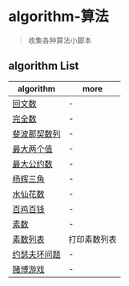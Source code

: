 # algorithm-算法

> 收集各种算法小脚本

## algorithm List

| algorithm                         | more         |
| --------------------------------- | ------------ |
| [回文数](./回文数.py)             | -            |
| [完全数](./完全数.py)             | -            |
| [斐波那契数列](./斐波那契数列.py) | -            |
| [最大两个值](./最大两个值.py)     | -            |
| [最大公约数](./最大公约数.py)     | -            |
| [杨辉三角](./杨辉三角.py)         | -            |
| [水仙花数](./水仙花数.py)         | -            |
| [百鸡百钱](./百鸡百钱.py)         | -            |
| [素数](./素数.py)                 | -            |
| [素数列表](./素数列表.py)         | 打印素数列表 |
| [约瑟夫环问题](./约瑟夫环问题.py) | -            |
| [赌博游戏](./赌博游戏.py)         | -            |
